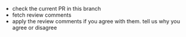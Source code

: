 - check the current PR in this branch
- fetch review comments
- apply the review comments if you agree with them. tell us why you agree or disagree
